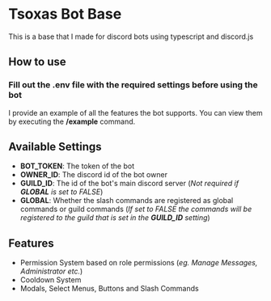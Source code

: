 # Tsoxas Bot Base

This is a base that I made for discord bots using typescript and discord.js

## How to use

### **Fill out the .env file with the required settings before using the bot**

I provide an example of all the features the bot supports. You can view them by executing the **/example** command.

## Available Settings

- **BOT_TOKEN**: The token of the bot
- **OWNER_ID**: The discord id of the bot owner
- **GUILD_ID**: The id of the bot's main discord server (_Not required if **GLOBAL** is set to FALSE_)
- **GLOBAL**: Whether the slash commands are registered as global commands or guild commands (_If set to FALSE the commands will be registered to the guild that is set in the **GUILD_ID** setting_)

## Features

- Permission System based on role permissions (_eg. Manage Messages, Administrator etc._)
- Cooldown System
- Modals, Select Menus, Buttons and Slash Commands
